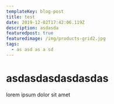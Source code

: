 ```yaml
---
templateKey: blog-post
title: test
date: 2019-12-02T17:42:06.119Z
description: asdasda
featuredpost: true
featuredimage: /img/products-grid2.jpg
tags:
  - as asd as a sd
---
```

# asdasdasdasdasdas

lorem ipsum dolor sit amet
